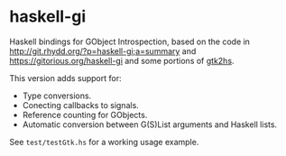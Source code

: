 haskell-gi
==========

Haskell bindings for GObject Introspection, based on the code in
http://git.rhydd.org/?p=haskell-gi;a=summary
and
https://gitorious.org/haskell-gi
and some portions of [gtk2hs](http://projects.haskell.org/gtk2hs/).

This version adds support for:
* Type conversions.
* Conecting callbacks to signals.
* Reference counting for GObjects.
* Automatic conversion between G(S)List arguments and Haskell lists.

See `test/testGtk.hs` for a working usage example.
